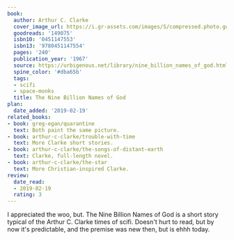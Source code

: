 ```yaml
---
book:
  author: Arthur C. Clarke
  cover_image_url: https://i.gr-assets.com/images/S/compressed.photo.goodreads.com/books/1224576760l/149075.jpg
  goodreads: '149075'
  isbn10: '0451147553'
  isbn13: '9780451147554'
  pages: '240'
  publication_year: '1967'
  source: https://urbigenous.net/library/nine_billion_names_of_god.html
  spine_color: '#dba65b'
  tags:
  - scifi
  - space-monks
  title: The Nine Billion Names of God
plan:
  date_added: '2019-02-19'
related_books:
- book: greg-egan/quarantine
  text: Both paint the same picture.
- book: arthur-c-clarke/trouble-with-time
  text: More Clarke short stories.
- book: arthur-c-clarke/the-songs-of-distant-earth
  text: Clarke, full-length novel.
- book: arthur-c-clarke/the-star
  text: More Christian-inspired Clarke.
review:
  date_read:
  - 2019-02-19
  rating: 3
---
```


I appreciated the woo, but. The Nine Billion Names of God is a short story typical of the Arthur C. Clarke times
of scifi. Doesn't hurt to read, but by now it's predictable, and the premise was new then, but is ehhh
today.
